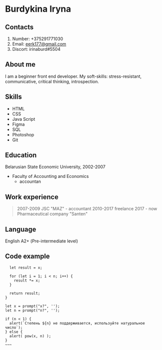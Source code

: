 # Burdykina Iryna
## Contacts
1. Number: +375291771030
2. Email: eerk177@gmail.com
3. Discort: irinaburd#5504 
## About me
I am a beginner front end developer. My soft-skills: stress-resistant, communicative, critical thinking, introspection.
## Skills
+ HTML
+ CSS
+ Java Script
+ Figma
+ SQL
+ Photoshop
+ Git
## Education 
Belarusian State Economic University,  2002-2007
* Faculty of Accounting and Economics
  * accountan 
## Work experience
> 2007-2009 JSC "MAZ" - accountant
> 2010-2017 freelance
> 2017 - now Pharmaceutical company "Santen"
## Language
English А2+ (Pre-intermediate level)
## Code example 
``` function pow(x, n) {
  let result = x;

  for (let i = 1; i < n; i++) {
    result *= x;
  }

  return result;
}

let x = prompt("x?", '');
let n = prompt("n?", '');

if (n < 1) {
  alert(`Степень ${n} не поддерживается, используйте натуральное число`);
} else {
  alert( pow(x, n) );
}
~~~ 
